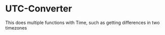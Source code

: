 # UTC-Converter
This does multiple functions with Time, such as getting differences in two timezones
